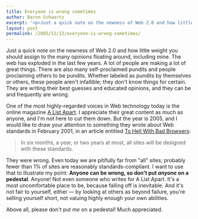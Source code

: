 ```yaml
---
title: Everyone is wrong sometimes
author: Baron Schwartz
excerpt: '<p>Just a quick note on the newness of Web 2.0 and how little weight you should assign to the many opinions floating around, including mine.</p>'
layout: post
permalink: /2005/12/12/everyone-is-wrong-sometimes/
---
```

Just a quick note on the newness of Web 2.0 and how little weight you should assign to the many opinions floating around, including mine. The web has exploded in the last few years. A lot of people are making a lot of great things. There are also many self-proclaimed pundits and people proclaiming others to be pundits. Whether labeled as pundits by themselves or others, these people aren't infallible; they don't know things for certain. They are writing their best guesses and educated opinions, and they can be and frequently are wrong.

One of the most highly-regarded voices in Web technology today is the online magazine [A List Apart][1]. I appreciate their great content as much as anyone, and I'm not here to cut them down. But the year is 2005, and I would like to draw your attention to something they wrote about Web standards in February 2001, in an article entitled [To Hell With Bad Browsers][2]:

<blockquote cite="http://www.alistapart.com/stories/tohell/">
  <p>
    In six months, a year, or two years at most, all sites will be designed with these standards.
  </p>
</blockquote>

They were wrong. Even today we are pitifully far from "all" sites; probably fewer than 1% of sites are reasonably standards-compliant. I want to use that to illustrate my point: **Anyone can be wrong, so don't put *anyone* on a pedestal**. Anyone! Not even someone who writes for A List Apart. It's a most uncomfortable place to be, because falling off is inevitable. And it's not fair to yourself, either &#8212; by looking at others as beyond failure, you're selling yourself short, not valuing highly enough your own abilities.

Above all, please don't put *me* on a pedestal! Much appreciated.

 [1]: http://www.alistapart.com
 [2]: http://www.alistapart.com/stories/tohell/
